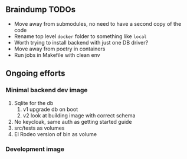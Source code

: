 ## Braindump TODOs

* Move away from submodules, no need to have a second copy of the code
* Rename top level `docker` folder to something like `local`
* Worth trying to install backend with just one DB driver?
* Move away from poetry in containers
* Run jobs in Makefile with clean env 

## Ongoing efforts

### Minimal backend dev image

1. Sqlite for the db
   1. v1 upgrade db on boot
   1. v2 look at building image with correct schema
1. No keycloak, same auth as getting started guide
1. src/tests as volumes
1. El Rodeo version of bin as volume

### Development image
